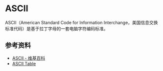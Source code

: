 # ASCII

ASCII（American Standard Code for Information Interchange，美国信息交换标准代码）是基于拉丁字母的一套电脑字符编码标准。

## 参考资料

- [ASCII - 维基百科](https://zh.wikipedia.org/wiki/ASCII)
- [ASCII Table](https://www.asciitable.com)
